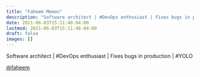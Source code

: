 ```yaml
---
title: "Faheem Memon"
description: "Software architect | #DevOps enthusiast | Fixes bugs in production | #YOLO"
date: 2021-06-03T15:11:40-04:00
lastmod: 2021-06-03T15:11:46-04:00
draft: false
images: []
---
```


Software architect | #DevOps enthusiast | Fixes bugs in production | #YOLO

[@faheem](https://twitter.com/faheem)
